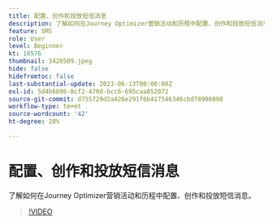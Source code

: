 ```yaml
---
title: 配置、创作和投放短信消息
description: 了解如何在Journey Optimizer营销活动和历程中配置、创作和投放短信消息。
feature: SMS
role: User
level: Beginner
kt: 10576
thumbnail: 3420509.jpeg
hide: false
hidefromtoc: false
last-substantial-update: 2023-06-13T00:00:00Z
exl-id: 5d4b6896-0cf2-470d-bcc6-695caa852072
source-git-commit: d755729d2a426e291f6b417546346cbd78900898
workflow-type: tm+mt
source-wordcount: '42'
ht-degree: 28%

---
```


# 配置、创作和投放短信消息

了解如何在Journey Optimizer营销活动和历程中配置、创作和投放短信消息。

>[!VIDEO](https://video.tv.adobe.com/v/3420509?quality=12&learn=on)
